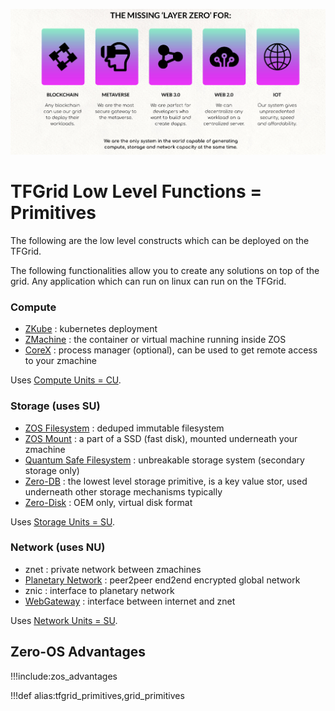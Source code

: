 ![](img/layer0_.jpg)

# TFGrid Low Level Functions = Primitives

The following are the low level constructs which can be deployed on the TFGrid.

The following functionalities allow you to create any solutions on top of the grid.
Any application which can run on linux can run on the TFGrid.

### Compute

- [ZKube](zkube) : kubernetes deployment
- [ZMachine](zmachine) : the container or virtual machine running inside ZOS
- [CoreX](corex) : process manager (optional), can be used to get remote access to your zmachine

Uses [Compute Units = CU](cloudunits).

### Storage (uses SU)

- [ZOS Filesystem](zos_fs) : deduped immutable filesystem
- [ZOS Mount](zmount) : a part of a SSD (fast disk), mounted underneath your zmachine
- [Quantum Safe Filesystem](qsfs) : unbreakable storage system (secondary storage only)
- [Zero-DB](zdb) : the lowest level storage primitive, is a key value stor, used underneath other storage mechanisms typically
- [Zero-Disk](zdisk) : OEM only, virtual disk format

Uses [Storage Units = SU](cloudunits).

### Network (uses NU)

- znet : private network between zmachines
- [Planetary Network](planetary_network) : peer2peer end2end encrypted global network
- znic : interface to planetary network
- [WebGateway](webgw) : interface between internet and znet
<!-- - [Peer2Peer Agent](p2pagent) : p2p agent terminates the traffic coming from the webgw. -->

Uses [Network Units = SU](cloudunits).

## Zero-OS Advantages

!!!include:zos_advantages


!!!def alias:tfgrid_primitives,grid_primitives

